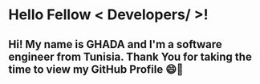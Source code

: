 # Hello Fellow < Developers/ >! 
## Hi! My name is GHADA and I'm a software engineer from Tunisia. Thank You for taking the time to view my GitHub Profile 😄👋

<!--
**BenKhalifaGHADA/BenKhalifaGHADA** is a ✨ _special_ ✨ repository because its `README.md` (this file) appears on your GitHub profile.

Here are some ideas to get you started:

- 🔭 I’m currently working on ...
- 🌱 I’m currently learning ...
- 👯 I’m looking to collaborate on ...
- 🤔 I’m looking for help with ...
- 💬 Ask me about ...
- 📫 How to reach me: ...
- 😄 Pronouns: ...
- ⚡ Fun fact: ...
-->
